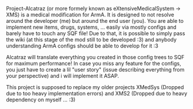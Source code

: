 Project-Alcatraz (or more formely known as eXtensiveMedicalSystem -> XMS) is a medical modification for ArmA.
It is designed to not resolve around the developer (me) but around the end user (you).
You are able to implement new items, drugs, systems, ... easily via mostly configs and barely have to touch any SQF file!
Due to that, it is possible to simply pass the wiki (at this stage of the mod still to be developed :3) and anybody understanding ArmA configs should be able to develop for it :3

Alcatraz will translate everything you created in those config trees to SQF for maximum performance!
In case you miss any feature for the configs, you just have to create a lil "user story" (issue describing everything from your perspective) and i will implement it ASAP.

This project is supposed to replace my older projects XMedSys (Dropped due to too heavy implementation errors) and XMS2 (Dropped due to heavy dependency on myself ... :3)
